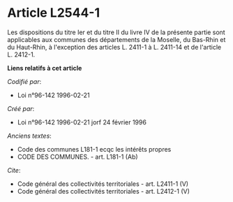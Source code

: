 # Article L2544-1

Les dispositions du titre Ier et du titre II du livre IV de la présente partie sont applicables aux communes des départements
de la Moselle, du Bas-Rhin et du Haut-Rhin, à l'exception des articles L. 2411-1 à L. 2411-14 et de l'article L. 2412-1.

**Liens relatifs à cet article**

_Codifié par_:

  - Loi n°96-142 1996-02-21

_Créé par_:

  - Loi n°96-142 1996-02-21 jorf 24 février 1996

_Anciens textes_:

  - Code des communes L181-1 ecqc les intérêts propres
  - CODE DES COMMUNES. - art. L181-1 (Ab)

_Cite_:

  - Code général des collectivités territoriales - art. L2411-1 (V)
  - Code général des collectivités territoriales - art. L2412-1 (V)
